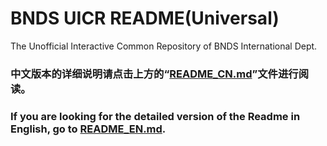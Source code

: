 # BNDS UICR README(Universal)
The Unofficial Interactive Common Repository of BNDS International Dept.

### 中文版本的详细说明请点击上方的“[README_CN.md](https://github.com/rrrbeep/bndsuicr/blob/master/README_CN.md)”文件进行阅读。

### If you are looking for the detailed version of the Readme in English, go to [README_EN.md](https://github.com/rrrbeep/bndsuicr/blob/master/README_EN.md).
